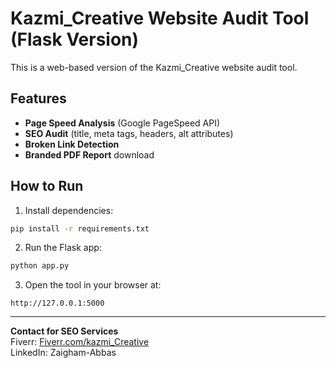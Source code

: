 # Kazmi_Creative Website Audit Tool (Flask Version)

This is a web-based version of the Kazmi_Creative website audit tool.

## Features
- **Page Speed Analysis** (Google PageSpeed API)
- **SEO Audit** (title, meta tags, headers, alt attributes)
- **Broken Link Detection**
- **Branded PDF Report** download

## How to Run
1. Install dependencies:
```bash
pip install -r requirements.txt
```

2. Run the Flask app:
```bash
python app.py
```

3. Open the tool in your browser at:
```
http://127.0.0.1:5000
```

---
**Contact for SEO Services**  
Fiverr: [Fiverr.com/kazmi_Creative](https://fiverr.com/kazmi_Creative)  
LinkedIn: Zaigham-Abbas
